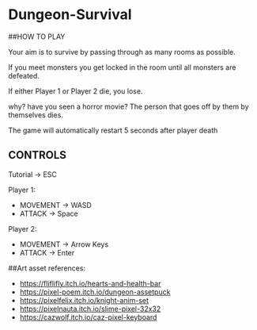 # Dungeon-Survival

##HOW TO PLAY

Your aim is to survive by passing through as many rooms as possible.

If you meet monsters you get locked in the room until all monsters are defeated.

If either Player 1 or Player 2 die, you lose. 

why? have you seen a horror movie? The person that goes off by them by themselves dies.

The game will automatically restart 5 seconds after player death

## CONTROLS

Tutorial -> ESC

Player 1:
- MOVEMENT -> WASD
- ATTACK -> Space

Player 2:
- MOVEMENT -> Arrow Keys
- ATTACK -> Enter

##Art asset references:
- https://fliflifly.itch.io/hearts-and-health-bar
- https://pixel-poem.itch.io/dungeon-assetpuck
- https://pixelfelix.itch.io/knight-anim-set
- https://pixelnauta.itch.io/slime-pixel-32x32
- https://cazwolf.itch.io/caz-pixel-keyboard

